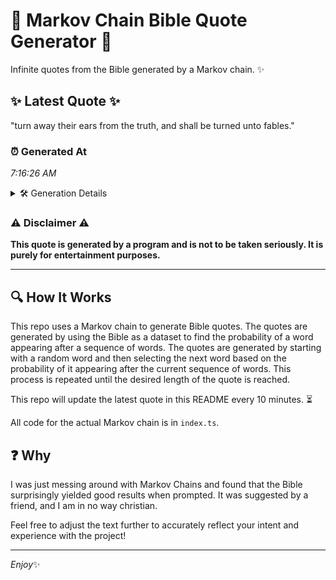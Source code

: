 # 📖 Markov Chain Bible Quote Generator 📖

Infinite quotes from the Bible generated by a Markov chain. ✨

## ✨ Latest Quote ✨
"turn away their ears from the truth, and shall be turned unto fables."

### ⏰ Generated At
*7:16:26 AM*

<details>
    <summary>🛠️ Generation Details</summary>
    <p>
        <strong>🌱 Seed:</strong> turn<br>
        <strong>🔄 Iterations:</strong> 12<br>
        <strong>📜 Context History:</strong><br>[ turn ]: away<br>[ turn, away ]: their<br>[ turn, away, their ]: ears<br>[ turn, away, their, ears ]: from<br>[ turn, away, their, ears, from ]: the<br>[ turn, away, their, ears, from, the ]: truth,<br>[ away, their, ears, from, the, truth, ]: and<br>[ their, ears, from, the, truth,, and ]: shall<br>[ ears, from, the, truth,, and, shall ]: be<br>[ from, the, truth,, and, shall, be ]: turned<br>[ the, truth,, and, shall, be, turned ]: unto<br>[ truth,, and, shall, be, turned, unto ]: fables.<br>
    </p>
</details>

### ⚠️ Disclaimer ⚠️
**This quote is generated by a program and is not to be taken seriously. It is purely for entertainment purposes.**

---

## 🔍 How It Works

This repo uses a Markov chain to generate Bible quotes. The quotes are generated by using the Bible as a dataset to find the probability of a word appearing after a sequence of words. The quotes are generated by starting with a random word and then selecting the next word based on the probability of it appearing after the current sequence of words. This process is repeated until the desired length of the quote is reached.

This repo will update the latest quote in this README every 10 minutes. ⏳

All code for the actual Markov chain is in `index.ts`.

## ❓ Why

I was just messing around with Markov Chains and found that the Bible surprisingly yielded good results when prompted. 
It was suggested by a friend, and I am in no way christian.

Feel free to adjust the text further to accurately reflect your intent and experience with the project!

---

*Enjoy*✨
